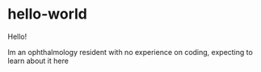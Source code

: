 # hello-world

Hello!

Im an ophthalmology resident with no experience on coding, expecting to learn about it here
